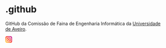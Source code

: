 # .github

GitHub da Comissão de Faina de Engenharia Informática da [Universidade de Aveiro](https://www.ua.pt/).

<a href="https://www.instagram.com/cfaina.ei"><img align="left" src="https://raw.githubusercontent.com/CF-EI-UA/.github/main/images/instagram.svg" alt="CF EI UA | Instagram" width="21px"/></a>
